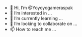 - 👋 Hi, I’m @Yoyoyogameraspak
- 👀 I’m interested in ...
- 🌱 I’m currently learning ...
- 💞️ I’m looking to collaborate on ...
- 📫 How to reach me ...

<!---
Yoyoyogameraspak/Yoyoyogameraspak is a ✨ special ✨ repository because its `README.md` (this file) appears on your GitHub profile.
You can click the Preview link to take a look at your changes.
--->
